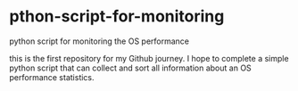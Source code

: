 # pthon-script-for-monitoring
python script for monitoring the OS performance

this is the first repository for my Github journey.
I hope to complete a simple python script that can collect and sort all information about an OS performance statistics.
